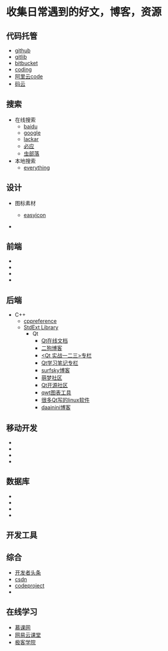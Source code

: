 # 收集日常遇到的好文，博客，资源

## 代码托管

- [github](https://github.com)
- [gitlib](https://about.gitlab.com/)
- [bitbucket](https://bitbucket.org/)
- [coding](https://coding.net/)
- [阿里云code](https://code.aliyun.com/)
- [码云](https://git.oschina.net/)

## 搜索
- 在线搜索
    - [baidu](www.baidu.com)
    - [google](www.google.jp)
    - [lackar](http://lackar.com/aa/)
    - [必应](http://cn.bing.com/)
    - [虫部落](http://www.chongbuluo.com/)
- 本地搜索
    - [everything](http://www.voidtools.com/)

    
## 设计
- 图标素材
    - [easyicon](http://www.easyicon.net/)
    

- []()



## 前端

- []()
- []()
- []()
- []()

## 后端
- C++
    - [cppreference](http://en.cppreference.com/w/)
    - [StdExt Library](http://cplusplus.wikidot.com/)
        - Qt
            - [Qt在线文档](http://doc.qt.io/)
            - [二狗博客](http://qtdebug.com/)
            - [<Qt 实战一二三>专栏](http://blog.csdn.net/column/details/qshare.html)
            - [Qt学习笔记专栏](http://blog.csdn.net/column/details/13390.html)
            - [surfsky博客](http://www.cnblogs.com/surfsky/category/616124.html)
            - [萌梦社区](http://www.qtdream.com/)
            - [Qt开源社区](http://www.qter.org/)
            - [qwt图表工具](http://qwt.sourceforge.net/)
            - [很多Qt写的linux软件](https://www.linux-apps.com/browse/ord/latest/)
            - [daainini博客](http://blog.csdn.net/xsjqqq123)

            
## 移动开发
- []()
- []()
- []()
- []()
## 数据库

- []()
- []()
- []()
- []()

## 开发工具

## 综合

- [开发者头条](https://toutiao.io/)
- [csdn](http://www.csdn.net/)
- [codeproject](https://www.codeproject.com/)
- []()


## 在线学习
- [慕课网](http://imooc.com)
- [网易云课堂](http://study.163.com/)
- [极客学院](http://www.jikexueyuan.com/)